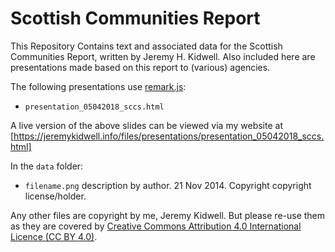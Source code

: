 # Scottish Communities Report

This Repository Contains text and associated data for the Scottish Communities Report, written by Jeremy H. Kidwell. Also included here are presentations made based on this report to (various) agencies.

The following presentations use [remark.js](https://github.com/gnab/remark):
- `presentation_05042018_sccs.html`

A live version of the above slides can be viewed via my website at [https://jeremykidwell.info/files/presentations/presentation_05042018_sccs.html]

In the `data` folder:

* `filename.png` description by author. 21 Nov 2014. Copyright copyright license/holder.

Any other files are copyright by me, Jeremy Kidwell. But please re-use them as they are covered by [Creative Commons Attribution 4.0 International Licence (CC BY 4.0)](http://creativecommons.org/licenses/by/4.0).